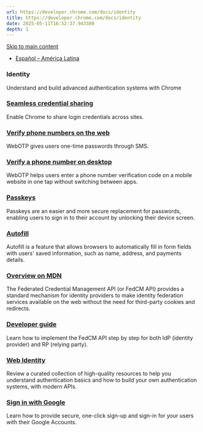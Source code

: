 ```yaml
---
url: https://developer.chrome.com/docs/identity
title: https://developer.chrome.com/docs/identity
date: 2025-05-11T16:52:37.943380
depth: 1
---
```


[ Skip to main content ](https://developer.chrome.com/docs/identity#main-content)
  * [Español – América Latina](https://developer.chrome.com/docs/identity?hl=es-419)




###  Identity 
Understand and build advanced authentication systems with Chrome 
###  [ Seamless credential sharing ](https://developer.chrome.com/docs/identity/seamless-credential-sharing)
Enable Chrome to share login credentials across sites. 
###  [ Verify phone numbers on the web ](https://developer.chrome.com/docs/identity/web-apis/web-otp)
WebOTP gives users one-time passwords through SMS. 
###  [ Verify a phone number on desktop ](https://developer.chrome.com/docs/identity/cross-device-webotp)
WebOTP helps users enter a phone number verification code on a mobile website in one tap without switching between apps. 
###  [ Passkeys ](https://developer.chrome.com/docs/identity/passkeys)
Passkeys are an easier and more secure replacement for passwords, enabling users to sign in to their account by unlocking their device screen.
###  [ Autofill ](https://developer.chrome.com/docs/identity/autofill)
Autofill is a feature that allows browsers to automatically fill in form fields with users' saved information, such as name, address, and payments details.
###  [ Overview on MDN ](https://developer.mozilla.org/docs/Web/API/FedCM_API)
The Federated Credential Management API (or FedCM API) provides a standard mechanism for identity providers to make identity federation services available on the web without the need for third-party cookies and redirects. 
###  [ Developer guide ](https://developer.chrome.com/docs/privacy-sandbox/fedcm-developer-guide)
Learn how to implement the FedCM API step by step for both IdP (identity provider) and RP (relying party). 
###  [ Web Identity ](https://web.dev/explore/identity)
Review a curated collection of high-quality resources to help you understand authentication basics and how to build your own authentication systems, with modern APIs. 
###  [ Sign in with Google ](https://developers.google.com/identity/gsi/web/guides/features)
Learn how to provide secure, one-click sign-up and sign-in for your users with their Google Accounts. 

